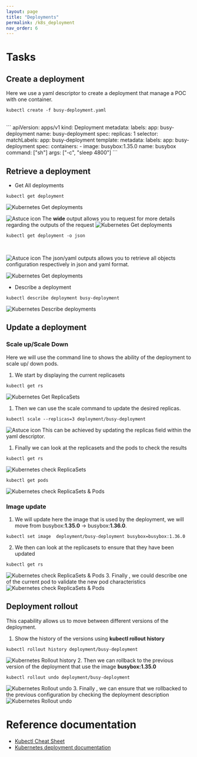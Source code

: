 ```yaml
---
layout: page
title: "Deployments"
permalink: /k8s_deployment
nav_order: 6
---
```

# Tasks
## Create a deployment
Here we use a yaml descriptor to create a deployment that manage a POC with one container.
```
kubectl create -f busy-deployment.yaml
```
<br/>
```
apiVersion: apps/v1
kind: Deployment
metadata:
 labels:
   app: busy-deployment
 name: busy-deployment
spec:
 replicas: 1
 selector:
   matchLabels:
     app: busy-deployment
 template:
   metadata:
     labels:
       app: busy-deployment
   spec:
     containers:
     - image: busybox:1.35.0
       name: busybox
       command: ["sh"]
       args: ["-c", "sleep 4800"]
```
<br/>

## Retrieve a deployment
- Get All deployments
```
kubectl get deployment
```
![Kubernetes Get deployments](assets/images/deployments/k8s_get_deployments.png)
<br/>

![Astuce icon](assets/images/astuce_icon.png) The **wide** output allows you to request for more details regarding the outputs of the request
![Kubernetes Get deployments](assets/images/deployments/k8s_get_deployments_wide.png)
<br/>
```
kubectl get deployment -o json
```
<br/>

![Astuce icon](assets/images/astuce_icon.png) The json/yaml outputs allows you  to retrieve all objects configuration respectively in json and yaml format.

![Kubernetes Get deployments](assets/images/deployments/k8s_get_deployments_json.png)

- Describe a deployment
```
kubectl describe deployment busy-deployment
```

![Kubernetes Describe deployments](assets/images/deployments/k8s_describe_deployments.png)

## Update a deployment
### Scale up/Scale Down
Here we will use the command line to shows the ability of the deployment to scale up/ down pods. 
<br/>

1. We start by displaying the current replicasets
```
kubectl get rs
```
![Kubernetes Get ReplicaSets](assets/images/deployments/k8s_get_rs.png)
1. Then we can use the scale command to update the desired replicas.
```
kubectl scale --replicas=3 deployment/busy-deployment
```
![Astuce icon](assets/images/astuce_icon.png) This can be achieved  by updating the replicas field within the yaml descriptor.

1. Finally we can look at the replicasets and the pods to check the results
```
kubectl get rs
```
![Kubernetes check ReplicaSets](assets/images/deployments/k8s_get_rs_scaled.png)
```
kubectl get pods
```
![Kubernetes check ReplicaSets & Pods](assets/images/deployments/k8s_get_pod_scaled.png)

### Image update
1. We will update here the image that is used by the deployment, we will  move from busybox:**1.35.0** -> busybox:**1.36.0**.
```
kubectl set image  deployment/busy-deployment busybox=busybox:1.36.0
```
2. We then can look at the replicasets to ensure that they have been updated
```
kubectl get rs
```
![Kubernetes check ReplicaSets & Pods](assets/images/deployments/k8s_get_rs_image_updated.png)
3. Finally , we could describe one of the current pod to validate the new pod characteristics
![Kubernetes check ReplicaSets & Pods](assets/images/deployments/k8s_describe_pod_image_updated.png)
## Deployment rollout
This capability allows us to move between different versions of the deployment.
1. Show the history of the versions using **kubectl rollout history**
```
kubectl rollout history deployment/busy-deployment
```
![Kubernetes Rollout history](assets/images/deployments/k8s_rollout_history.png)
2. Then we can rollback to the previous version of the deployment that use the image **busybox:1.35.0** 
```
kubectl rollout undo deployment/busy-deployment
```
![Kubernetes Rollout undo](assets/images/deployments/k8s_rollout_undo.png)
3. Finally , we can ensure that we rollbacked to the previous configuration by checking the deployment description
![Kubernetes Rollout undo](assets/images/deployments/k8s_rollout_check_deployment.png)

# Reference documentation
- [Kubectl Cheat Sheet](https://kubernetes.io/docs/reference/kubectl/cheatsheet/)
- [Kubernetes deployment documentation](https://kubernetes.io/docs/concepts/workloads/controllers/deployment/)
